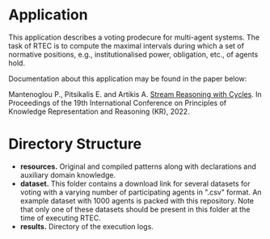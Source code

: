 # Application

This application describes a voting prodecure for multi-agent systems. The task of RTEC is to compute the maximal intervals during which a set of normative positions, e.g., institutionalised power, obligation, etc., of agents hold.

Documentation about this application may be found in the paper below:

Mantenoglou P., Pitsikalis E. and Artikis A. [Stream Reasoning with Cycles](https://cer.iit.demokritos.gr/publications/papers/2022/KR2022-final.pdf). In Proceedings of the 19th International Conference on Principles of Knowledge Representation and Reasoning (KR), 2022.

# Directory Structure
- **resources.** Original and compiled patterns along with declarations and auxiliary domain knowledge.
- **dataset.** This folder contains a download link for several datasets for voting with a varying number of participating agents in ".csv" format. An example dataset with 1000 agents is packed with this repository. Note that only one of these datasets should be present in this folder at the time of executing RTEC.
- **results.** Directory of the execution logs.


